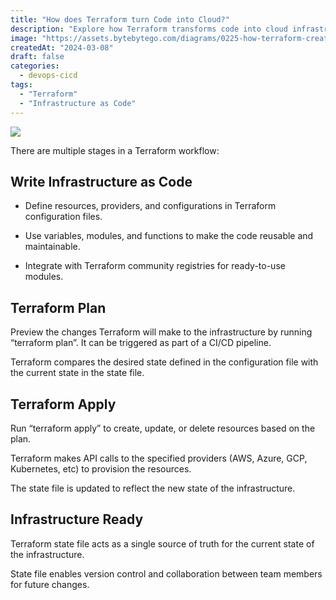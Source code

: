 ```yaml
---
title: "How does Terraform turn Code into Cloud?"
description: "Explore how Terraform transforms code into cloud infrastructure."
image: "https://assets.bytebytego.com/diagrams/0225-how-terraform-creates-infra-at-scale.png"
createdAt: "2024-03-08"
draft: false
categories:
  - devops-cicd
tags:
  - "Terraform"
  - "Infrastructure as Code"
---
```


![](https://assets.bytebytego.com/diagrams/0225-how-terraform-creates-infra-at-scale.png)

There are multiple stages in a Terraform workflow:

## Write Infrastructure as Code

*   Define resources, providers, and configurations in Terraform configuration files.

*   Use variables, modules, and functions to make the code reusable and maintainable.

*   Integrate with Terraform community registries for ready-to-use modules.

## Terraform Plan

Preview the changes Terraform will make to the infrastructure by running “terraform plan”. It can be triggered as part of a CI/CD pipeline.

Terraform compares the desired state defined in the configuration file with the current state in the state file.

## Terraform Apply

Run “terraform apply” to create, update, or delete resources based on the plan.

Terraform makes API calls to the specified providers (AWS, Azure, GCP, Kubernetes, etc) to provision the resources.

The state file is updated to reflect the new state of the infrastructure.

## Infrastructure Ready

Terraform state file acts as a single source of truth for the current state of the infrastructure.

State file enables version control and collaboration between team members for future changes.
